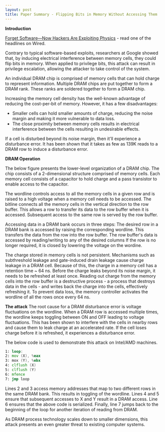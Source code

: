 ```yaml
---
layout: post
title: Paper Summary - Flipping Bits in Memory Without Accessing Them
---
```


**Introduction**

[Forget Software—Now Hackers Are Exploiting Physics](https://www.wired.com/2016/08/new-form-hacking-breaks-ideas-computers-work/) - read one of the headlines on Wired.

Contrary to typical software-based exploits, researchers at Google showed that, by inducing electrical interference between memory cells, they could flip bits in memory. When applied to privilege bits, this attack can result in privilege escalation, allowing the attacker to take control of the system.

An individual DRAM chip is comprised of memory cells that can hold charge to represent information. Multiple DRAM chips are put together to form a DRAM rank. These ranks are soldered together to form a DRAM chip. 

Increasing the memory cell density has the well-known advantage of reducing the cost-per-bit of memory. However, it has a few disadvantages:
- Smaller cells can hold smaller amounts of charge, reducing the noise margin and making it more vulnerable to data loss.
- The close proximity between memory cells results in electrical interference between the cells resulting in undesirable effects.

If a cell is disturbed beyond its noise margin, then it'll experience a disturbance error. It has been shown that it takes as few as 139K reads to a DRAM row to induce a disturbance error.

**DRAM Operation**

The below figure presents the lower-level organization of a DRAM chip. The chip consists of a 2-dimensional structure comprised of memory cells. Each memory cell consists of a capacitor to hold charge and a pass transistor to enable access to the capacitor.

The wordline controls access to all the memory cells in a given row and is raised to a high voltage when a memory cell needs to be accessed. The bitline connects all the memory cells in the vertical direction to the row buffer. This allows a row to transfer its data to the row buffer when it is accessed. Subsequent access to the same row is served by the row buffer.

Accessing data in a DRAM bank occurs in three steps:
The desired row in a DRAM bank is accessed by raising the corresponding wordline. This transfers the data from the row into the row buffer. The row buffer's data is accessed by reading/writing to any of the desired columns
If the row is no longer required, it is closed by lowering the voltage on the wordine.

The charge stored in memory cells is not persistent. Mechanisms such as subthreshold leakage and gate-induced drain leakage cause charge leakage in a DRAM cell. Because of this, the charge in a memory cell has a retention time ~ 64 ns. Before the charge leaks beyond its noise margin, it needs to be refreshed at least once. Reading out charge from the memory cells into the row buffer is a destructive process - a process that destroys data in the cells - and writes back the charge into the cells, effectively refreshing it. To prevent data loss, the memory controller activates the wordline of all the rows once every 64 ns.

**The attack**
The root cause for a DRAM disturbance error is voltage fluctuations on the wordline. When a DRAM row is accessed multiple times, the wordline keeps toggling between ON and OFF leading to voltage fluctuations. This has been shown to interfere with the cells in nearby rows and cause them to leak charge at an accelerated rate. If the cell loses charge before it is refreshed, it experiences a disturbance error.

The below code is used to demonstrate this attack on 
Intel/AMD machines.
```asm
1: loop:
2: mov (X), %eax
3: mox (Y), %ebx
4: clflush (X)
5: clflush (Y)
6: mfence
7: jmp loop
```

Lines 2 and 3 access memory addresses that map to two different rows in the same DRAM bank. This results in toggling of the wordline. Lines 4 and 5 ensure that subsequent accesses to X and Y result in a DRAM access. Line 6 ensures that the above code is serialized. Finally, line 7 jumps back to the beginning of the loop for another iteration of reading from DRAM.

As DRAM process technology scales down to smaller dimensions, this attack presents an even greater threat to existing computer systems.